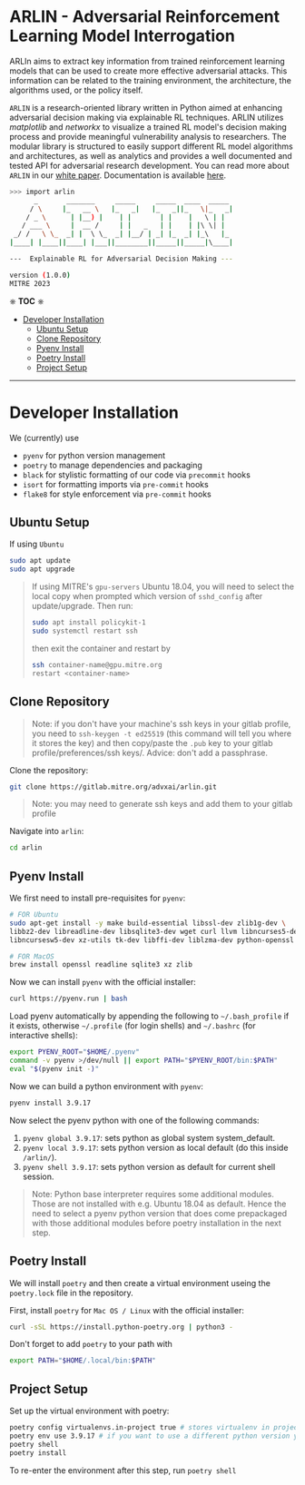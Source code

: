 # ARLIN - Adversarial Reinforcement Learning Model Interrogation

ARLIn aims to extract key information from trained reinforcement learning models that can
be used to create more effective adversarial attacks. This information can be related to
the training environment, the architecture, the algorithms used, or the policy itself.


`ARLIN` is a research-oriented library written in Python aimed at enhancing adversarial
decision making via explainable RL techniques. ARLIN utilizes *matplotlib* and *networkx* 
to visualize a trained RL model's decision making process and provide meaningful 
vulnerability analysis to researchers. The modular library is structured to easily 
support different RL model algorithms and architectures, as well as analytics and 
provides a well documented and tested API for adversarial research development. You can
read more about `ARLIN` in our [white paper](TODO). Documentation is available 
[here](TODO).


```bash
>>> import arlin
      _       _______     _____     _____  ____  _____  
     / \     |_   __ \   |_   _|   |_   _||_   \|_   _| 
    / _ \      | |__) |    | |       | |    |   \ | |   
   / ___ \     |  __ /     | |   _   | |    | |\ \| |   
 _/ /   \ \_  _| |  \ \_  _| |__/ | _| |_  _| |_\   |_  
|____| |____||____| |___||________||_____||_____|\____| 

---  Explainable RL for Adversarial Decision Making ---

version (1.0.0)
MITRE 2023
```

⎈ **TOC** ⎈

- [Developer Installation](#developer-installation)
  - [Ubuntu Setup](#ubuntu-setup)
  - [Clone Repository](#clone-repository)
  - [Pyenv Install](#pyenv-install)
  - [Poetry Install](#poetry-install)
  - [Project Setup](#project-setup)
---


# Developer Installation

We (currently) use
- `pyenv` for python version management
- `poetry` to manage dependencies and packaging
- `black` for stylistic formatting of our code via `precommit` hooks
- `isort` for formatting imports via `pre-commit` hooks
- `flake8` for style enforcement via `pre-commit` hooks

## Ubuntu Setup
If using `Ubuntu`

```bash
sudo apt update
sudo apt upgrade
```

> If using MITRE's `gpu-servers` Ubuntu 18.04, you will need to select the local copy when prompted which version of `sshd_config` after update/upgrade. Then run:
>
> ```bash
> sudo apt install policykit-1
> sudo systemctl restart ssh
> ```
> then exit the container and restart by
> ```bash
> ssh container-name@gpu.mitre.org
> restart <container-name>
> ```

## Clone Repository
> Note: if you don't have your machine's ssh keys in your gitlab profile, you need to `ssh-keygen -t ed25519` (this command will tell you where it stores the key) and then copy/paste the `.pub` key to your gitlab profile/preferences/ssh keys/. Advice: don't add a passphrase.

Clone the repository:

```bash
git clone https://gitlab.mitre.org/advxai/arlin.git
```
> Note: you may need to generate ssh keys and add them to your gitlab profile

Navigate into `arlin`:

```bash
cd arlin
```

## Pyenv Install

We first need to install pre-requisites for `pyenv`:


```bash
# FOR Ubuntu
sudo apt-get install -y make build-essential libssl-dev zlib1g-dev \
libbz2-dev libreadline-dev libsqlite3-dev wget curl llvm libncurses5-dev \
libncursesw5-dev xz-utils tk-dev libffi-dev liblzma-dev python-openssl

# FOR MacOS
brew install openssl readline sqlite3 xz zlib
```

Now we can install `pyenv` with the official installer:

```bash
curl https://pyenv.run | bash
```

Load pyenv automatically by appending the following to `~/.bash_profile` if it exists, otherwise `~/.profile` (for login shells) and `~/.bashrc` (for interactive shells):

```bash
export PYENV_ROOT="$HOME/.pyenv"
command -v pyenv >/dev/null || export PATH="$PYENV_ROOT/bin:$PATH"
eval "$(pyenv init -)"
```

Now we can build a python environment with `pyenv`:

```bash
pyenv install 3.9.17
```

Now select the pyenv python with one of the following commands:
1. `pyenv global 3.9.17`: sets python as global system system_default.
2. `pyenv local 3.9.17`: sets python version as local default (do this inside `/arlin/`).
3. `pyenv shell 3.9.17`: sets python version as default for current shell session.

> Note: Python base interpreter requires some additional modules. Those are not installed with e.g. Ubuntu 18.04 as default. Hence the need to select a pyenv python version that does come prepackaged with those additional modules before poetry installation in the next step.

## Poetry Install
We will install `poetry` and then create a virtual environment useing the `poetry.lock` file in the repository.

First, install `poetry` for `Mac OS / Linux` with the official installer:

```bash
curl -sSL https://install.python-poetry.org | python3 -
```
Don't forget to add `poetry` to your path with
```bash
export PATH="$HOME/.local/bin:$PATH"
```

## Project Setup

Set up the virtual environment with poetry:

```bash
poetry config virtualenvs.in-project true # stores virtualenv in project directory
poetry env use 3.9.17 # if you want to use a different python version you can choose here; but you must have that python version installed
poetry shell
poetry install
```

To re-enter the environment after this step, run `poetry shell`
